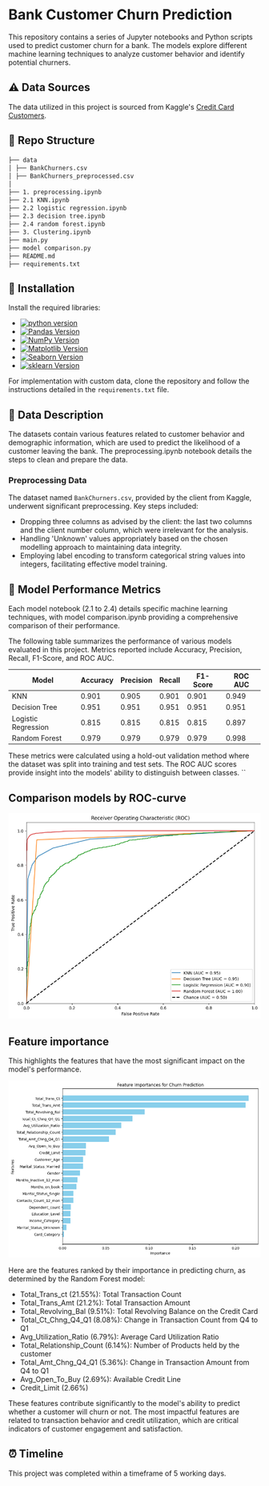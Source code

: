 # Bank Customer Churn Prediction

This repository contains a series of Jupyter notebooks and Python scripts used to predict customer churn for a bank. The models explore different machine learning techniques to analyze customer behavior and identify potential churners.

## ⚠️ **Data Sources**

The data utilized in this project is sourced from Kaggle's [Credit Card Customers](https://www.kaggle.com/sakshigoyal7/credit-card-customers).

## 📂 Repo Structure

```
├── data
│ ├── BankChurners.csv
│ ├── BankChurners_preprocessed.csv
│ 
├── 1. preprocessing.ipynb
├── 2.1 KNN.ipynb
├── 2.2 logistic regression.ipynb
├── 2.3 decision tree.ipynb
├── 2.4 random forest.ipynb
├── 3. Clustering.ipynb
├── main.py
├── model comparison.py
├── README.md
├── requirements.txt

```


## 🔧 Installation
Install the required libraries:

   - [![python version](https://img.shields.io/badge/python-3.x-blue)](https://python.org)
   - [![Pandas Version](https://img.shields.io/badge/pandas-2.x-green)](https://pandas.pydata.org/)
   - [![NumPy Version](https://img.shields.io/badge/numpy-1.x-orange)](https://numpy.org/)
   - [![Matplotlib Version](https://img.shields.io/badge/Matplotlib-3.x-red)](https://matplotlib.org/)
   - [![Seaborn Version](https://img.shields.io/badge/seaborn-0.x-yellow)](https://seaborn.pydata.org/)
   - [![sklearn Version](https://img.shields.io/badge/sklearn-0.x-grey)](https://scikit-learn.org/stable/)

For implementation with custom data, clone the repository and follow the instructions detailed in the `requirements.txt` file.


## 📝 Data Description

The datasets contain various features related to customer behavior and demographic information, which are used to predict the likelihood of a customer leaving the bank. The preprocessing.ipynb notebook details the steps to clean and prepare the data. 


### Preprocessing Data

The dataset named `BankChurners.csv`, provided by the client from Kaggle, underwent significant preprocessing. Key steps included:
- Dropping three columns as advised by the client: the last two columns and the client number column, which were irrelevant for the analysis.
- Handling 'Unknown' values appropriately based on the chosen modelling approach to maintaining data integrity.
- Employing label encoding to transform categorical string values into integers, facilitating effective model training.


## 🚀 Model Performance Metrics

Each model notebook (2.1 to 2.4) details specific machine learning techniques, with model comparison.ipynb providing a comprehensive comparison of their performance.

The following table summarizes the performance of various models evaluated in this project. Metrics reported include Accuracy, Precision, Recall, F1-Score, and ROC AUC.

| Model                | Accuracy | Precision | Recall  | F1-Score | ROC AUC |
|----------------------|----------|-----------|---------|----------|---------|
| KNN                  | 0.901    | 0.905     | 0.901   | 0.901    | 0.949   |
| Decision Tree        | 0.951    | 0.951     | 0.951   | 0.951    | 0.951   |
| Logistic Regression  | 0.815    | 0.815     | 0.815   | 0.815    | 0.897   |
| Random Forest        | 0.979    | 0.979     | 0.979   | 0.979    | 0.998   |

These metrics were calculated using a hold-out validation method where the dataset was split into training and test sets. The ROC AUC scores provide insight into the models' ability to distinguish between classes.
``

## Comparison models by ROC-curve
![image](assets/Comparison_models_by_ROC_AUC.png)

## Feature importance
This highlights the features that have the most significant impact on the model's performance.

![image](assets/feature_importance.png)

Here are the features ranked by their importance in predicting churn, as determined by the Random Forest model:
- Total_Trans_ct (21.55%): Total Transaction Count
- Total_Trans_Amt (21.2%): Total Transaction Amount
- Total_Revolving_Bal (9.51%): Total Revolving Balance on the Credit Card
- Total_Ct_Chng_Q4_Q1 (8.08%): Change in Transaction Count from Q4 to Q1
- Avg_Utilization_Ratio (6.79%): Average Card Utilization Ratio
- Total_Relationship_Count (6.14%): Number of Products held by the customer
- Total_Amt_Chng_Q4_Q1 (5.36%): Change in Transaction Amount from Q4 to Q1
- Avg_Open_To_Buy (2.69%): Available Credit Line
- Credit_Limit (2.66%)

These features contribute significantly to the model's ability to predict whether a customer will churn or not. The most impactful features are related to transaction behavior and credit utilization, which are critical indicators of customer engagement and satisfaction.

## ⏰ Timeline

This project was completed within a timeframe of 5 working days.


